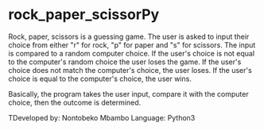 # rock_paper_scissorPy
Rock, paper, scissors is a guessing game. The user is asked to input their choice from either "r" for rock, "p" for paper and "s" for scissors. The input is compared to a random computer choice. If the user's choice is not equal to the computer's random choice the user loses the game. If the user's choice does not match the computer's choice, the user loses. If the user's choice is equal to the computer's choice, the user wins. 

Basically, the program takes the user input, compare it with the computer choice, then the outcome is determined.

TDeveloped by: Nontobeko Mbambo
Language: Python3
